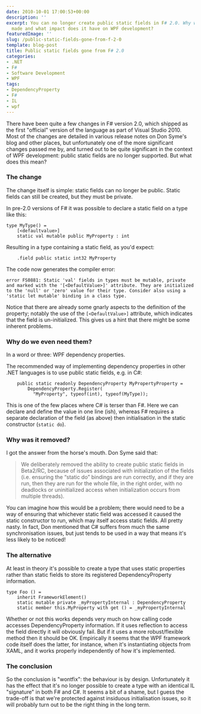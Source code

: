 ```yaml
---
date: 2010-10-01 17:00:53+00:00
description: ''
excerpt: You can no longer create public static fields in F# 2.0. Why was the change
  made and what impact does it have on WPF development?
featuredImage: ''
slug: /public-static-fields-gone-from-f-2-0
template: blog-post
title: Public static fields gone from F# 2.0
categories:
- .NET
- F#
- Software Development
- WPF
tags:
- DependencyProperty
- F#
- IL
- wpf
---
```


There have been quite a few changes in F# version 2.0, which shipped as the first "official" version of the language as part of Visual Studio 2010. Most of the changes are detailed in various release notes on Don Syme's blog and other places, but unfortunately one of the more significant changes passed me by, and turned out to be quite significant in the context of WPF development: public static fields are no longer supported. But what does this mean? 


### The change


The change itself is simple: static fields can no longer be public. Static fields can still be created, but they must be private. 

In pre-2.0 versions of F# it was possible to declare a static field on a type like this:

    
    
    type MyType() =
        [<defaultvalue>]
        static val mutable public MyProperty : int
    


Resulting in a type containing a static field, as you'd expect:

    
    
        .field public static int32 MyProperty
    


The code now generates the compiler error:

`error FS0881: Static 'val' fields in types must be mutable, private and marked with the '[<DefaultValue>]' attribute. They are initialized to the 'null' or 'zero' value for their type. Consider also using a 'static let mutable' binding in a class type.`

Notice that there are already some gnarly aspects to the definition of the property; notably the use of the `[<DefaultValue>]` attribute, which indicates that the field is un-initialized. This gives us a hint that there might be some inherent problems.


### Why do we even need them?


In a word or three: WPF dependency properties. 

The recommended way of implementing dependency properties in other .NET languages is to use public static fields, e.g. in C#:

    
    
        public static readonly DependencyProperty MyPropertyProperty =
            DependencyProperty.Register( 
              "MyProperty", typeof(int), typeof(MyType)); 
    


This is one of the few places where C# is terser than F#. Here we can declare and define the value in one line (ish), whereas F# requires a separate declaration of the field (as above) then initialisation in the static constructor (`static do`).


### Why was it removed?


I got the answer from the horse's mouth. Don Syme said that:


<blockquote>
We deliberately removed the ability to create public static fields in Beta2/RC, because of issues associated with initialization of the fields (i.e. ensuring the “static do” bindings are run correctly, and if they are run, then they are run for the whole file, in the right order, with no deadlocks or uninitialized access when initialization occurs from multiple threads).</blockquote>


You can imagine how this would be a problem; there would need to be a way of ensuring that whichever static field was accessed it caused the static constructor to run, which may itself access static fields. All pretty nasty. In fact, Don mentioned that C# suffers from much the same synchronisation issues, but just tends to be used in a way that means it's less likely to be noticed!



### The alternative


At least in theory it's possible to create a type that uses static properties rather than static fields to store its registered DependencyProperty information.

    
    
    type Foo () =
        inherit FrameworkElement()
        static mutable private _myPropertyInternal : DependencyProperty 
        static member this.MyProperty with get () = _myPropertyInternal
    


Whether or not this works depends very much on how calling code accesses DependencyProperty information. If it uses reflection to access the field directly it will obviously fail. But if it uses a more robust/flexible method then it should be OK. Empirically it seems that the WPF framework code itself does the latter, for instance, when it's instantiating objects from XAML, and it works properly independently of how it's implemented. 


### The conclusion


So the conclusion is "wontfix": the behaviour is by design. Unfortunately it has the effect that it's no longer possible to create a type with an identical IL "signature" in both F# and C#. It seems a bit of a shame, but I guess the trade-off is that we're protected against insiduous initialisation issues, so it will probably turn out to be the right thing in the long term.
